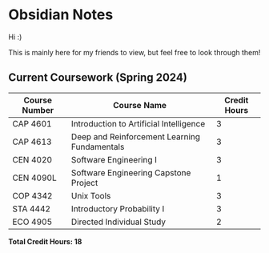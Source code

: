 # Obsidian Notes

Hi :)

This is mainly here for my friends to view, but feel free to look through them!

## Current Coursework (Spring 2024)
| Course Number | Course Name | Credit Hours |
|---------------|-------------|--------------|
| CAP 4601      | Introduction to Artificial Intelligence | 3 |
| CAP 4613      | Deep and Reinforcement Learning Fundamentals | 3 |
| CEN 4020      | Software Engineering I | 3 |
| CEN 4090L     | Software Engineering Capstone Project | 1 |
| COP 4342      | Unix Tools | 3 |
| STA 4442      | Introductory Probability I | 3 |
| ECO 4905      | Directed Individual Study | 2 |

**Total Credit Hours: 18**

